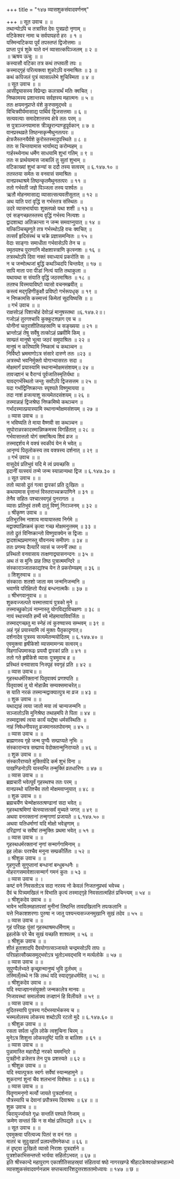 +++
title = "१४७ व्यासशुकसंवादवर्णनम्"

+++
॥ सूत उवाच ॥ ॥  
तथान्योऽपि च तत्रास्ति देवः पुत्रप्रदो नृणाम् ॥  
वटिकेश्वर नामा च सर्वपापहरो हरः ॥ १ ॥  
यस्मिन्वटिकया पूर्वं तपस्तप्तं द्विजोत्तमाः ॥  
प्राप्ता पुत्रं शुके याते वनं व्यासात्कपिञ्जलम् ॥ २ ॥  
॥ ऋषय ऊचुः ॥ ॥  
कस्यासौ वटिका तत्र कथं तप्तवती तपः ॥  
कस्माद्गृहं परित्यक्त्वा शुकोऽपि वनमाश्रितः ॥ ३ ॥  
कथं कपिजलं पुत्रं व्यासाल्लेभे शुचिस्मिता ॥ ४ ॥  
॥ सूत उवाच ॥ ॥  
आसीद्व्यासस्य विप्रेन्द्राः कलत्रार्थं मतिः क्वचित् ।  
निष्कामस्य प्रशान्तस्य सर्वज्ञस्य महात्मनः ॥ ५ ॥  
ततः क्षयमनुप्राप्ते वंशे कुरुसमुद्भवे ॥  
विचित्रवीर्यमासाद्य पार्थिवं द्विजसत्तमाः ॥ ६ ॥  
सत्यवत्याः समादेशात्तस्य क्षेत्रे ततः परम् ॥  
स पुत्राञ्जनयामास त्रीञ्छूरान्पाण्डुपूर्वकान् ॥ ७ ॥  
वानप्रस्थव्रते तिष्ठन्सकृन्मैथुनतत्परः ॥  
क्षेत्रजैस्तनयैर्वंशे कुरोस्तस्मादुपस्थिते ॥ ८ ॥  
ततः स चिन्तयामास भार्यामद्य करोम्यहम् ॥  
गार्हस्थ्येनाथ धर्मेण साधयामि शुभां गतिम् ॥ ९ ॥  
ततः स प्रार्थयामास जाबालिं तु सुतां शुभाम् ॥  
वटिकाख्यां शुभां कन्यां स ददौ तस्य सत्वरम् ॥ ६.१४७.१० ॥  
ततस्तया समेतः स वनवासं समाश्रितः ॥  
वानप्रस्थाश्रमे तिष्ठन्कृतमैथुनतत्परः ॥ ११ ॥  
ततो गर्भवती जज्ञे पिञ्जला तस्य पार्श्वतः ॥  
ऋतौ मोहनमासाद्य व्यासात्सत्यवतीसुतात् ॥ १२ ॥  
अथ याति परां वृद्धिं स गर्भस्तत्र संस्थितः ॥  
उदरे व्यासभार्यायाः शुक्लपक्षे यथा शशी ॥ १३ ॥  
एवं सङ्गच्छतस्तस्य वृद्धिं गर्भस्य नित्यशः ॥  
द्वादशाब्दा अतिक्रान्ता न जन्म समवाप्नुयात् ॥ १४ ॥  
यत्किञ्चिच्छृणुते तत्र गर्भस्थोऽहि वचः क्वचित् ॥  
तत्सर्वं हृदिसंस्थं च चक्रे प्रज्ञासमन्वितः ॥ १५ ॥  
वेदाः साङ्गाः समाधीता गर्भवासेऽपि तेन च ॥  
स्मृतयश्च पुराणानि मोक्षशास्त्राणि कृत्स्नशः ॥ १६ ॥  
तत्रस्थोऽपि दिवा नक्तं स्वाध्यायं प्रकरोति सः ॥  
न च जन्मोत्थजां बुद्धिं कथञ्चिदपि चिन्तयेत् ॥ १७ ॥  
सापि माता परा पीडां नित्यं याति तथाकुला ॥  
यथायथा स संयाति वृद्धिं जठरमाश्रितः ॥ १८ ॥  
ततश्च विस्मयाविष्टो व्यासो वचनमब्रवीत् ॥  
कस्त्वं मद्गृहिणीकुक्षौ प्रविष्टो गर्भरूपधृक् ॥ १९ ॥  
न निष्क्रामसि कस्मात्त्वं किमेतां सूदयिष्यसि ॥ ॥  
॥ गर्भ उवाच ॥ ॥  
राक्षसोऽहं पिशाचोहं देवोऽहं मानुषस्तथा ॥६.१४७.२॥।  
गजोऽहं तुरगश्चापि कुक्कुटश्छाग एव च ॥  
योनीनां चतुराशीतिसहस्राणि च सङ्ख्यया ॥ २१ ॥  
भ्रान्तोऽहं तेषु सर्वेषु तत्कोऽहं प्रब्रवीमि किम् ॥  
साम्प्रतं मानुषो भूत्वा जठरं समुपाश्रितः ॥ २२ ॥  
मानुषं न करिष्यामि निष्कामं च कथञ्चन ॥  
निर्विष्टो भ्रममाणोऽत्र संसारे दारुणे ततः ॥२३ ॥  
अत्रस्थो भवनिर्मुक्तो योगाभ्यासरतः सदा ॥  
मोक्षमार्गं प्रयास्यामि स्थानान्मोक्षमसंशयम्॥ २४ ॥  
तावज्ज्ञानं च वैराग्यं पूर्वजातिस्मृतिर्यथा ॥  
यावद्गर्भस्थितो जन्तुः सर्वोऽपि द्विजसत्तम ॥ २५ ॥  
यदा गर्भाद्विनिष्क्रान्तः स्पृश्यते विष्णुमायया ॥  
तदा नाशं व्रजत्याशु सत्यमेतदसंशयम् ॥ २६ ॥  
तस्मान्नाहं द्विजश्रेष्ठ निष्क्रमिष्ये कथञ्चन ॥  
गर्भादस्मात्प्रयास्यामि स्थानान्मोक्षमसंशयम् ॥ २७ ॥  
॥ व्यास उवाच ॥ ॥  
न भविष्यति ते माया वैष्णवी सा कथञ्चन ॥  
सुघोरान्नरकादस्मान्निष्क्रमस्व विगर्हितात् ॥ २८ ॥  
गर्भवासात्ततो योगं समाश्रित्य शिवं व्रज ॥  
तस्माद्दर्शय मे वक्त्रं स्वकीयं येन मे भवेत् ॥  
आनृण्यं पितृलोकस्य तव वक्त्रस्य दर्शनात् ॥ २९ ॥  
॥ गर्भ उवाच ॥ ॥  
वासुदेवं प्रतिभुवं यदि मे त्वं प्रयच्छसि ॥  
इदानीं यत्स्वयं तन्मे जन्म स्यान्नान्यथा द्विज ॥ ६.१४७.३० ॥  
॥ सूत उवाच ॥ ॥  
ततो व्यासो द्रुतं गत्वा द्वारकां प्रति दुःखितः ॥  
कथयामास वृत्तान्तं विस्तराच्चक्रपाणिने ॥ ३१ ॥  
तेनैव सहितः पश्चात्स्वगृहं पुनरागतः ॥  
व्यासः प्रतिभुवं तस्मै दातुं विष्णुं निरञ्जनम् ॥ ३२ ॥  
॥ श्रीकृष्ण उवाच ॥ ॥  
प्रतिभूरस्मि नाशाय मायायास्तव निर्गमे ॥  
मद्वाक्यान्निष्क्रमं कृत्वा गच्छ मोक्षमनुत्तमम् ॥ ३३ ॥  
ततो द्रुतं विनिष्क्रान्तो विष्णुवाक्येन स द्विजाः ॥  
द्वादशाब्दप्रमाणस्तु यौवनस्य समीपगः ॥ ३४ ॥  
ततः प्रणम्य दैत्यारिं व्यासं च जननीं तथा ॥  
प्रस्थितो वनवासाय तत्क्षणाद्व्यासनन्दनः ॥ ३५ ॥  
अथ तं स मुनिः प्राह तिष्ठ पुत्रात्ममन्दिरे ॥  
संस्काराञ्जातकाद्यांश्च येन ते प्रकरोम्यहम् ॥ ३६ ॥  
॥ शिशुरुवाच ॥ ॥  
संस्काराः शतशो जाता मम जन्मनिजन्मनि ॥  
भवार्णवे परिक्षिप्तो यैरहं बन्धनात्मकैः ॥ ३७ ॥  
॥ श्रीभगवानुवाच ॥ ॥  
शुकवज्जल्पते यस्मात्तवायं पुत्रको मुने ॥  
तस्माच्छुकोऽयं नाम्नास्तु योगविद्याविचक्षणः ॥ ३८ ॥  
नायं स्थास्यति हर्म्ये स्वे मोहमायाविवर्जितः ॥  
तस्माद्गच्छतु मा स्नेहं त्वं कुरुष्वास्य सम्भवम् ॥ ३९ ॥  
अहं गृहं प्रयास्यामि त्वं मुक्तः पैतृकादृणात्॥  
दर्शनादेव पुत्रस्य सत्यमेतन्मयोदितम् ॥ ६.१४७.४० ॥  
एवमुक्त्वा हृषीकेशो व्यासमामन्त्र्य सत्वरम्॥  
विहगाधिपमारूढः प्रययौ द्वारकां प्रति ॥ ४१ ॥  
ततो गते हृषीकेशे व्यासः पुत्रमुवाच ह ॥  
प्रस्थितं वनवासाय निःस्पृहं स्वगृहं प्रति ॥ ४२ ॥  
॥ व्यास उवाच॥ ॥  
गृहस्थधर्मरिक्तानां पितृवाक्यं प्रणश्यति ॥  
पितृवाक्यं तु यो मोहान्नैव सम्यक्समाचरेत्॥  
स याति नरकं तस्मान्मद्वाक्यात्पुत्र मा व्रज ॥ ४३ ॥  
॥ शुक उवाच ॥ ॥  
यथाद्याहं त्वया जातो मया त्वं चान्यजन्मनि ॥  
सञ्जातोऽसि मुनिश्रेष्ठ तथाहमपि ते पिता ॥ ४४ ॥  
तस्माद्वाक्यं त्वया कार्यं यद्येषा धर्मसंस्थितिः ॥  
नाहं निषेधनीयस्तु व्रजमानस्तपोवनम् ॥ ४५ ॥  
॥ व्यास उवाच ॥ ॥  
ब्राह्मणस्य गृहे जन्म पुण्यैः सम्प्राप्यते नृभिः ॥  
संस्कारान्यत्र सम्प्राप्य वेदोक्तान्मुनिराप्यते ॥ ४६ ॥  
॥ शुक उवाच ॥ ॥  
संस्कारैराप्यते मुक्तिर्यदि कर्म शुभं विना ॥  
पाखण्डिनोऽपि यास्यन्ति तन्मुक्तिं व्रतधारिणः ॥ ४७ ॥  
॥ व्यास उवाच ॥ ॥  
ब्रह्मचारी भवेत्पूर्वं गृहस्थश्च ततः परम् ॥  
वानप्रस्थो यतिश्चैव ततो मोक्षमवाप्नुयात् ॥ ४८ ॥  
॥ शुक उवाच ॥ ॥  
ब्रह्मचर्येण चेन्मोक्षस्तत्षण्ढानां सदा भवेत् ॥  
गृहस्थाश्रमिणां चेत्स्यात्तत्सर्वं मुच्यते जगत् ॥ ४९ ॥  
अथवा वनरक्तानां तन्मृगाणां प्रजायते ॥ ६.१४७.५० ॥  
अथवा यतिधर्माणां यदि मोक्षो भवेन्नृणाम् ॥  
दरिद्राणां च सर्वेषां तन्मुक्तिः प्रथमा भवेत् ॥ ५१ ॥  
॥ व्यास उवाच ॥ ॥  
गृहस्थधर्मरक्तानां नृणां सन्मार्गगामिनाम् ॥  
इह लोकः परश्चैव मनुना सम्प्रकीर्तितः ॥ ५२ ॥  
॥ श्रीशुक उवाच ॥ ॥  
गृहगुप्तौ सुगुप्तानां बन्धानां बन्धुबन्धनैः ॥  
मोहरागसमावेशात्सन्मार्ग गमनं कुतः ॥ ५३ ॥  
॥ व्यास उवाच ॥ ।  
कष्टं वने निवसतोऽत्र सदा नरस्य नो केवलं निजतनुप्रभवं भवेच्च ।  
दैवं च पित्र्यमखिलं न विभाति कृत्यं तस्माद्गृहे निवसतात्महितं प्रचिन्त्यम् ॥ ५४ ॥  
॥ श्रीशुकदेव उवाच ॥ ॥  
भावेन भावितमहातपसां मुनीनां तिष्ठन्ति तावदखिलानि तपःफलानि ॥  
यत्ते निकाशशरणाः पुरुषा न जातु पश्यन्त्यसज्जनमुखानि सुखं तदेव ॥ ५५ ॥  
॥ व्यास उवाच ॥ ॥  
गृहं परिग्रहः पुंसां गृहस्थाश्रमधर्मिणाम् ॥  
इहलोके परे चैव सुखं यच्छति शाश्वतम् ॥ ५६ ॥  
॥ श्रीशुक उवाच ॥ ॥  
शीतं हुताशादपि दैवयोगात्सञ्जायते चन्द्रमसोऽपि तापः ॥  
परिग्रहात्सौख्यसमुद्भवोऽत्र भूतोऽभवद्भावि न मर्त्यलोके ॥ ५७ ॥  
॥ व्यास उवाच ॥ ॥  
सुपुण्यैर्लभ्यते कृच्छ्रान्मानुष्यं भुवि दुर्लभम् ॥  
तस्मिल्ँलब्धे न किं लब्धं यदि स्याद्गृहधर्मवित् ॥ ५८ ॥  
॥ श्रीशुकदेव उवाच ॥ ॥  
यदि स्याज्ज्ञानसंयुक्तो जन्मकालेत्र मानवः ॥  
निजावस्थां समालोक्य तज्ज्ञानं हि विलीयते ॥ ५९ ॥  
॥ व्यास उवाच ॥ ॥  
मुदितस्यापि पुत्रस्य गर्दभस्यार्भकस्य च ॥  
भस्मलोलस्य लोकस्य शब्दोऽपि रटतो मुदे ॥ ६.१४७.६० ॥  
॥ श्रीशुक उवाच ॥ ॥  
रसता सर्पता धूलि लोके त्वशुचिना चिरम् ॥  
मुनेऽत्र शिशुना लोकस्तुष्टिं याति स बालिशः ॥ ६१ ॥  
॥ व्यास उवाच ॥ ॥  
पुन्नामास्ति महारौद्रो नरको यममन्दिरे ॥  
पुत्रहीनो व्रजेत्तत्र तेन पुत्रः प्रशस्यते ॥ ६२ ॥  
॥ श्रीशुक उवाच ॥ ॥  
यदि स्यात्पुत्रतः स्वर्गः सर्वेषां स्यान्महामुने ॥  
शूकराणां शुनां चैव शलभानां विशेषतः ॥ ॥ ६३ ॥  
॥ व्यास उवाच ॥ ॥  
पितॄणामनृणो मर्त्यो जायते पुत्रदर्शनात् ॥  
पौत्रस्यापि च देवानां प्रपौत्रस्य दिवाश्रयः ॥ ६४ ॥ ॥  
शुक उवाच ॥ ॥  
चिरायुर्ज्जायते गृध्रः सन्ततिं पश्यते निजाम् ॥  
क्रमेण सन्ततं किं न स मोक्षं प्रतिपद्यते ॥ ६५ ॥  
॥ सूत उवाच ॥ ॥  
एवमुक्त्वा परित्यज्य पितरं स वनं गतः ॥  
मातरं च सुदुःखार्तां प्रलपन्तीमनेकधा ॥ ६६ ॥  
तं दृष्ट्वा दुःखितो व्यासो निराशः पुत्रदर्शने ॥  
पुत्रशोकाभिसन्तप्तो भार्यया सहितोऽभवत् ॥ ६७ ॥  
इति श्रीस्कान्दे महापुराण एकाशीतिसाहस्र्यां संहितायां षष्ठे नागरखण्डे श्रीहाटकेश्वरक्षेत्रमाहात्म्ये व्यासशुकसंवादवर्णनन्नाम सप्तचत्वारिंशदुत्तरशततमोध्यायः ॥ १४७ ॥ छ ॥